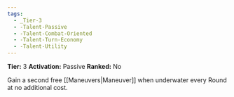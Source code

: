 ```yaml
---
tags:
  - _Tier-3
  - -Talent-Passive
  - -Talent-Combat-Oriented
  - -Talent-Turn-Economy
  - -Talent-Utility
---
```

**Tier:** 3
**Activation:** Passive
**Ranked:** No

Gain a second free [[Maneuvers|Maneuver]] when underwater every Round at no additional cost.